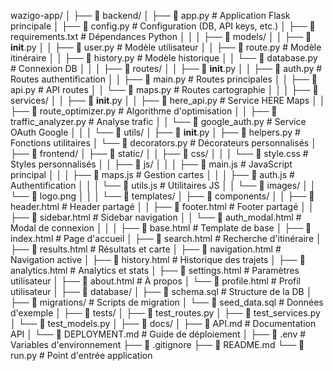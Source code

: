 wazigo-app/
│
├── 📁 backend/
│   ├── 📄 app.py                    # Application Flask principale
│   ├── 📄 config.py                 # Configuration (DB, API keys, etc.)
│   ├── 📄 requirements.txt          # Dépendances Python
│   │
│   ├── 📁 models/
│   │   ├── 📄 __init__.py
│   │   ├── 📄 user.py              # Modèle utilisateur
│   │   ├── 📄 route.py             # Modèle itinéraire
│   │   ├── 📄 history.py           # Modèle historique
│   │   └── 📄 database.py          # Connexion DB
│   │
│   ├── 📁 routes/
│   │   ├── 📄 __init__.py
│   │   ├── 📄 auth.py              # Routes authentification
│   │   ├── 📄 main.py              # Routes principales
│   │   ├── 📄 api.py               # API routes
│   │   └── 📄 maps.py              # Routes cartographie
│   │
│   ├── 📁 services/
│   │   ├── 📄 __init__.py
│   │   ├── 📄 here_api.py          # Service HERE Maps
│   │   ├── 📄 route_optimizer.py  # Algorithme d'optimisation
│   │   ├── 📄 traffic_analyzer.py # Analyse trafic
│   │   └── 📄 google_auth.py       # Service OAuth Google
│   │
│   └── 📁 utils/
│       ├── 📄 __init__.py
│       ├── 📄 helpers.py           # Fonctions utilitaires
│       └── 📄 decorators.py        # Décorateurs personnalisés
│
├── 📁 frontend/
│   ├── 📁 static/
│   │   ├── 📁 css/
│   │   │   └── 📄 style.css        # Styles personnalisés
│   │   ├── 📁 js/
│   │   │   ├── 📄 main.js          # JavaScript principal
│   │   │   ├── 📄 maps.js          # Gestion cartes
│   │   │   ├── 📄 auth.js          # Authentification
│   │   │   └── 📄 utils.js         # Utilitaires JS
│   │   └── 📁 images/
│   │       └── 📄 logo.png
│   │
│   └── 📁 templates/
│       ├── 📁 components/
│       │   ├── 📄 header.html      # Header partagé
│       │   ├── 📄 footer.html      # Footer partagé
│       │   ├── 📄 sidebar.html     # Sidebar navigation
│       │   └── 📄 auth_modal.html  # Modal de connexion
│       │
│       ├── 📄 base.html            # Template de base
│       ├── 📄 index.html           # Page d'accueil
│       ├── 📄 search.html          # Recherche d'itinéraire
│       ├── 📄 results.html         # Résultats et carte
│       ├── 📄 navigation.html      # Navigation active
│       ├── 📄 history.html         # Historique des trajets
│       ├── 📄 analytics.html       # Analytics et stats
│       ├── 📄 settings.html        # Paramètres utilisateur
│       ├── 📄 about.html           # À propos
│       └── 📄 profile.html         # Profil utilisateur
│
├── 📁 database/
│   ├── 📄 schema.sql               # Structure de la DB
│   ├── 📄 migrations/              # Scripts de migration
│   └── 📄 seed_data.sql           # Données d'exemple
│
├── 📁 tests/
│   ├── 📄 test_routes.py
│   ├── 📄 test_services.py
│   └── 📄 test_models.py
│
├── 📁 docs/
│   ├── 📄 API.md                   # Documentation API
│   └── 📄 DEPLOYMENT.md           # Guide de déploiement
│
├── 📄 .env                         # Variables d'environnement
├── 📄 .gitignore
├── 📄 README.md
└── 📄 run.py                       # Point d'entrée application